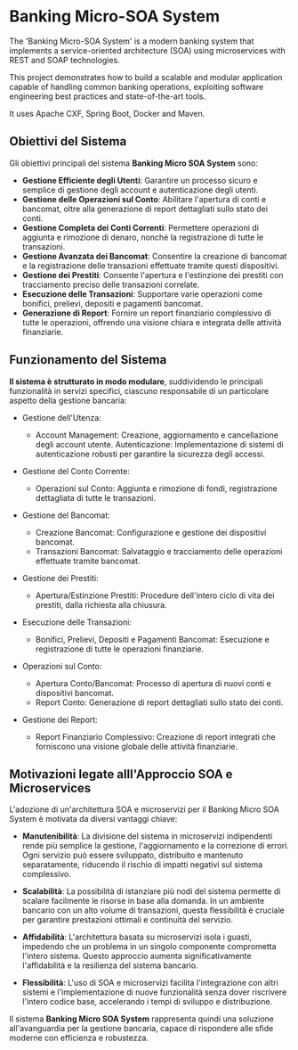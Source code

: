 # Banking Micro-SOA System

The 'Banking Micro-SOA System' is a modern banking system that implements a service-oriented architecture (SOA) using
microservices with REST and SOAP technologies.

This project demonstrates how to build a scalable and modular application capable of handling common banking operations,
exploiting software engineering best practices and state-of-the-art tools.

It uses Apache CXF, Spring Boot, Docker and Maven.

## Obiettivi del Sistema

Gli obiettivi principali del sistema **Banking Micro SOA System** sono:

- **Gestione Efficiente degli Utenti**: Garantire un processo sicuro e semplice di gestione degli account e
  autenticazione
  degli utenti.
- **Gestione delle Operazioni sul Conto**: Abilitare l'apertura di conti e bancomat, oltre alla generazione di report
  dettagliati sullo stato dei conti.
- **Gestione Completa dei Conti Correnti**: Permettere operazioni di aggiunta e rimozione di denaro, nonché la
  registrazione
  di tutte le transazioni.
- **Gestione Avanzata dei Bancomat**: Consentire la creazione di bancomat e la registrazione delle transazioni
  effettuate
  tramite questi dispositivi.
- **Gestione dei Prestiti**: Consente l'apertura e l'estinzione dei prestiti con tracciamento preciso delle transazioni
  correlate.
- **Esecuzione delle Transazioni**: Supportare varie operazioni come bonifici, prelievi, depositi e pagamenti bancomat.
- **Generazione di Report**: Fornire un report finanziario complessivo di tutte le operazioni, offrendo una visione
  chiara e
  integrata delle attività finanziarie.

## Funzionamento del Sistema

**Il sistema è strutturato in modo modulare**, suddividendo le principali funzionalità in servizi specifici, ciascuno
responsabile di un particolare aspetto della gestione bancaria:

- Gestione dell'Utenza:

  - Account Management: Creazione, aggiornamento e cancellazione degli account utente.
    Autenticazione: Implementazione di sistemi di autenticazione robusti per garantire la sicurezza degli accessi.

- Gestione del Conto Corrente:

  - Operazioni sul Conto: Aggiunta e rimozione di fondi, registrazione dettagliata di tutte le transazioni.

- Gestione del Bancomat:

  - Creazione Bancomat: Configurazione e gestione dei dispositivi bancomat.
  - Transazioni Bancomat: Salvataggio e tracciamento delle operazioni effettuate tramite bancomat.

- Gestione dei Prestiti:

  - Apertura/Estinzione Prestiti: Procedure dell'intero ciclo di vita dei prestiti, dalla richiesta alla chiusura.

- Esecuzione delle Transazioni:

  - Bonifici, Prelievi, Depositi e Pagamenti Bancomat: Esecuzione e registrazione di tutte le operazioni finanziarie.

- Operazioni sul Conto:

  - Apertura Conto/Bancomat: Processo di apertura di nuovi conti e dispositivi bancomat.
  - Report Conto: Generazione di report dettagliati sullo stato dei conti.

- Gestione dei Report:

  - Report Finanziario Complessivo: Creazione di report integrati che forniscono una visione globale delle attività
    finanziarie.

## Motivazioni legate alll'Approccio SOA e Microservices

L'adozione di un'architettura SOA e microservizi per il Banking Micro SOA System è motivata da diversi vantaggi chiave:

- **Manutenibilità**: La divisione del sistema in microservizi indipendenti rende più semplice la gestione,
  l'aggiornamento e
  la correzione di errori. Ogni servizio può essere sviluppato, distribuito e mantenuto separatamente, riducendo il
  rischio di impatti negativi sul sistema complessivo.

- **Scalabilità**: La possibilità di istanziare più nodi del sistema permette di scalare facilmente le risorse in base
  alla
  domanda. In un ambiente bancario con un alto volume di transazioni, questa flessibilità è cruciale per garantire
  prestazioni ottimali e continuità del servizio.

- **Affidabilità**: L'architettura basata su microservizi isola i guasti, impedendo che un problema in un singolo
  componente
  comprometta l'intero sistema. Questo approccio aumenta significativamente l'affidabilità e la resilienza del sistema
  bancario.

- **Flessibilità**: L'uso di SOA e microservizi facilita l'integrazione con altri sistemi e l'implementazione di nuove
  funzionalità senza dover riscrivere l'intero codice base, accelerando i tempi di sviluppo e distribuzione.

Il sistema **Banking Micro SOA System** rappresenta quindi una soluzione all'avanguardia per la gestione bancaria,
capace di
rispondere alle sfide moderne con efficienza e robustezza.
